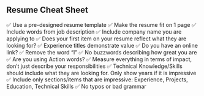 ## Resume Cheat Sheet
✅ Use a pre-designed resume template
✅ Make the resume fit on 1 page
✅ Include words from job description
✅ Include company name you are applying to
✅ Does your first item on your resume reflect what they are looking for?
✅ Experience titles demonstrate value
✅ Do you have an online link?
✅ Remove the word “I”
✅ No buzzwords describing how great you are
✅ Are you using Action words?
✅ Measure everything in terms of impact, don’t just describe your responsibilities
✅ Technical Knowledge/Skills should include what they are looking for. Only show years if it is impressive
✅ Include only sections/items that are impressive: Experience, Projects, Education, Technical Skills
✅ No typos or bad grammar
